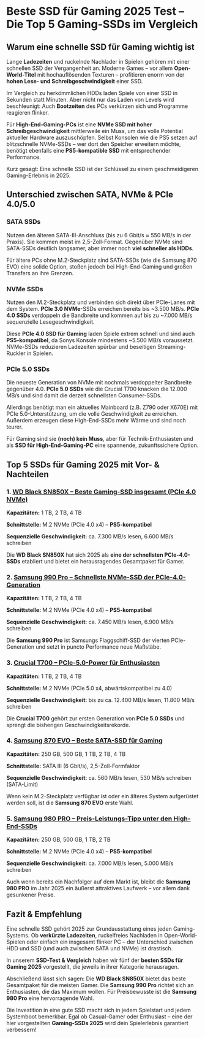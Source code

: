 # Beste SSD für Gaming 2025 Test – Die Top 5 Gaming-SSDs im Vergleich

## Warum eine schnelle SSD für Gaming wichtig ist

Lange **Ladezeiten** und ruckelnde Nachlader in Spielen gehören mit einer schnellen SSD der Vergangenheit an. Moderne Games – vor allem **Open-World-Titel** mit hochauflösenden Texturen – profitieren enorm von der **hohen Lese- und Schreibgeschwindigkeit** einer SSD. 

Im Vergleich zu herkömmlichen HDDs laden Spiele von einer SSD in Sekunden statt Minuten. Aber nicht nur das Laden von Levels wird beschleunigt: Auch **Bootzeiten** des PCs verkürzen sich und Programme reagieren flinker. 

Für **High-End-Gaming-PCs** ist eine **NVMe SSD mit hoher Schreibgeschwindigkeit** mittlerweile ein Muss, um das volle Potential aktueller Hardware auszuschöpfen. Selbst Konsolen wie die PS5 setzen auf blitzschnelle NVMe-SSDs – wer dort den Speicher erweitern möchte, benötigt ebenfalls eine **PS5-kompatible SSD** mit entsprechender Performance. 

Kurz gesagt: Eine schnelle SSD ist der Schlüssel zu einem geschmeidigeren Gaming-Erlebnis in 2025.

## Unterschied zwischen SATA, NVMe & PCIe 4.0/5.0

### SATA SSDs

Nutzen den älteren SATA-III-Anschluss (bis zu 6 Gbit/s ≈ 550 MB/s in der Praxis). Sie kommen meist im 2,5-Zoll-Format. Gegenüber NVMe sind SATA-SSDs deutlich langsamer, aber immer noch **viel schneller als HDDs**. 

Für ältere PCs ohne M.2-Steckplatz sind SATA-SSDs (wie die Samsung 870 EVO) eine solide Option, stoßen jedoch bei High-End-Gaming und großen Transfers an ihre Grenzen.

### NVMe SSDs

Nutzen den M.2-Steckplatz und verbinden sich direkt über PCIe-Lanes mit dem System. **PCIe 3.0 NVMe**-SSDs erreichen bereits bis ~3.500 MB/s. **PCIe 4.0 SSDs** verdoppeln die Bandbreite und kommen auf bis zu ~7.000 MB/s sequenzielle Lesegeschwindigkeit.

Diese **PCIe 4.0 SSD für Gaming** laden Spiele extrem schnell und sind auch **PS5-kompatibel**, da Sonys Konsole mindestens ~5.500 MB/s voraussetzt. NVMe-SSDs reduzieren Ladezeiten spürbar und beseitigen Streaming-Ruckler in Spielen.

### PCIe 5.0 SSDs

Die neueste Generation von NVMe mit nochmals verdoppelter Bandbreite gegenüber 4.0. **PCIe 5.0 SSDs** wie die Crucial T700 knacken die 12.000 MB/s und sind damit die derzeit schnellsten Consumer-SSDs.

Allerdings benötigt man ein aktuelles Mainboard (z.B. Z790 oder X670E) mit PCIe 5.0-Unterstützung, um die volle Geschwindigkeit zu erreichen. Außerdem erzeugen diese High-End-SSDs mehr Wärme und sind noch teurer. 

Für Gaming sind sie **(noch) kein Muss**, aber für Technik-Enthusiasten und als **SSD für High-End-Gaming-PC** eine spannende, zukunftssichere Option. 

## Top 5 SSDs für Gaming 2025 mit Vor- & Nachteilen

### 1. [WD Black SN850X – Beste Gaming-SSD insgesamt (PCIe 4.0 NVMe)](https://www.amazon.de/dp/B0B7CKVCCV)

**Kapazitäten:** 1 TB, 2 TB, 4 TB 

**Schnittstelle:** M.2 NVMe (PCIe 4.0 x4) – **PS5-kompatibel**

**Sequenzielle Geschwindigkeit:** ca. 7.300 MB/s lesen, 6.600 MB/s schreiben

Die **WD Black SN850X** hat sich 2025 als **eine der schnellsten PCIe-4.0-SSDs** etabliert und bietet ein herausragendes Gesamtpaket für Gamer.

### 2. [Samsung 990 Pro – Schnellste NVMe-SSD der PCIe-4.0-Generation](https://www.amazon.de/dp/B0B9C3ZVHR)

**Kapazitäten:** 1 TB, 2 TB, 4 TB  

**Schnittstelle:** M.2 NVMe (PCIe 4.0 x4) – **PS5-kompatibel**  

**Sequenzielle Geschwindigkeit:** ca. 7.450 MB/s lesen, 6.900 MB/s schreiben

Die **Samsung 990 Pro** ist Samsungs Flaggschiff-SSD der vierten PCIe-Generation und setzt in puncto Performance neue Maßstäbe.

### 3. [Crucial T700 – PCIe-5.0-Power für Enthusiasten](https://www.amazon.de/dp/B0C3K1QBSG)

**Kapazitäten:** 1 TB, 2 TB, 4 TB  

**Schnittstelle:** M.2 NVMe (PCIe 5.0 x4, abwärtskompatibel zu 4.0)  

**Sequenzielle Geschwindigkeit:** bis zu ca. 12.400 MB/s lesen, 11.800 MB/s schreiben

Die **Crucial T700** gehört zur ersten Generation von **PCIe 5.0 SSDs** und sprengt die bisherigen Geschwindigkeitsrekorde.

### 4. [Samsung 870 EVO – Beste SATA-SSD für Gaming](https://www.amazon.de/dp/B08PC5DKZQ)

**Kapazitäten:** 250 GB, 500 GB, 1 TB, 2 TB, 4 TB  

**Schnittstelle:** SATA III (6 Gbit/s), 2,5-Zoll-Formfaktor  

**Sequenzielle Geschwindigkeit:** ca. 560 MB/s lesen, 530 MB/s schreiben (SATA-Limit)

Wenn kein M.2-Steckplatz verfügbar ist oder ein älteres System aufgerüstet werden soll, ist die **Samsung 870 EVO** erste Wahl.

### 5. [Samsung 980 PRO – Preis-Leistungs-Tipp unter den High-End-SSDs](https://www.amazon.de/dp/B08LMNW9C3)

**Kapazitäten:** 250 GB, 500 GB, 1 TB, 2 TB  

**Schnittstelle:** M.2 NVMe (PCIe 4.0 x4) – **PS5-kompatibel**  

**Sequenzielle Geschwindigkeit:** ca. 7.000 MB/s lesen, 5.000 MB/s schreiben

Auch wenn bereits ein Nachfolger auf dem Markt ist, bleibt die **Samsung 980 PRO** im Jahr 2025 ein äußerst attraktives Laufwerk – vor allem dank gesunkener Preise.

## Fazit & Empfehlung

Eine schnelle SSD gehört 2025 zur Grundausstattung eines jeden Gaming-Systems. Ob **verkürzte Ladezeiten**, ruckelfreies Nachladen in Open-World-Spielen oder einfach ein insgesamt flinker PC – der Unterschied zwischen HDD und SSD (und auch zwischen SATA und NVMe) ist drastisch.

In unserem **SSD-Test & Vergleich** haben wir fünf der **besten SSDs für Gaming 2025** vorgestellt, die jeweils in ihrer Kategorie herausragen. 

Abschließend lässt sich sagen: Die **WD Black SN850X** bietet das beste Gesamtpaket für die meisten Gamer. Die **Samsung 990 Pro** richtet sich an Enthusiasten, die das Maximum wollen. Für Preisbewusste ist die **Samsung 980 Pro** eine hervorragende Wahl.

Die Investition in eine gute SSD macht sich in jedem Spielstart und jedem Systemboot bemerkbar. Egal ob Casual-Gamer oder Enthusiast – eine der hier vorgestellten **Gaming-SSDs 2025** wird dein Spielerlebnis garantiert verbessern!

